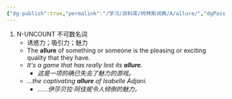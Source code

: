 ```yaml
---
{"dg-publish":true,"permalink":"/学习/资料库/柯林斯词典/A/allure/","dgPassFrontmatter":true}
---
```


1. N-UNCOUNT 不可数名词
	- 诱惑力；吸引力；魅力
	- The **allure** of something or someone is the pleasing or exciting quality that they have.
	- *It's a game that has really lost its **allure**.*
		- *这是一项的确已失去了魅力的游戏。*
	- *...the captivating **allure** of Isabelle Adjani.*
		- *……伊莎贝拉·阿佳妮令人倾倒的魅力。*